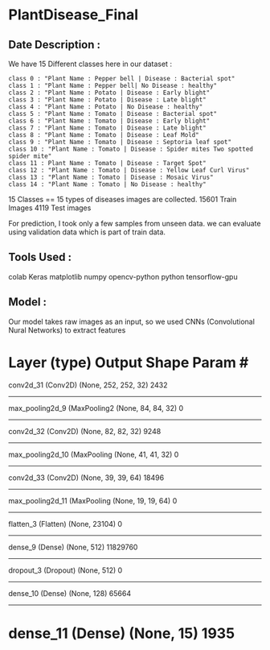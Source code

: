 # PlantDisease_Final

## Date Description : 
We have 15 Different classes here in our dataset :

    class 0 : "Plant Name : Pepper bell | Disease : Bacterial spot"
    class 1 : "Plant Name : Pepper bell| No Disease : healthy"
    class 2 : "Plant Name : Potato | Disease : Early blight"
    class 3 : "Plant Name : Potato | Disease : Late blight"
    class 4 : "Plant Name : Potato | No Disease : healthy"
    class 5 : "Plant Name : Tomato | Disease : Bacterial spot"
    class 6 : "Plant Name : Tomato | Disease : Early blight"
    class 7 : "Plant Name : Tomato | Disease : Late blight"
    class 8 : "Plant Name : Tomato | Disease : Leaf Mold"
    class 9 : "Plant Name : Tomato | Disease : Septoria leaf spot"
    class 10 : "Plant Name : Tomato | Disease : Spider mites Two spotted spider mite"
    class 11 : Plant Name : Tomato | Disease : Target Spot"
    class 12 : "Plant Name : Tomato | Disease : Yellow Leaf Curl Virus"
    class 13 : "Plant Name : Tomato | Disease : Mosaic Virus"
    class 14 : "Plant Name : Tomato | No Disease : healthy"


15 Classes == 15 types of diseases images are collected.
15601 Train Images
4119 Test images


For prediction, I took only a few samples from unseen data. 
we can evaluate using validation data which is part of train data.

## Tools Used : 

colab
Keras 
matplotlib 
numpy 
opencv-python
python
tensorflow-gpu

## Model : 
Our model takes raw images as an input, so we used CNNs (Convolutional Nural Networks) to extract features

Layer (type)                 Output Shape              Param #   
=================================================================
conv2d_31 (Conv2D)           (None, 252, 252, 32)      2432      
_________________________________________________________________
max_pooling2d_9 (MaxPooling2 (None, 84, 84, 32)        0         
_________________________________________________________________
conv2d_32 (Conv2D)           (None, 82, 82, 32)        9248      
_________________________________________________________________
max_pooling2d_10 (MaxPooling (None, 41, 41, 32)        0         
_________________________________________________________________
conv2d_33 (Conv2D)           (None, 39, 39, 64)        18496     
_________________________________________________________________
max_pooling2d_11 (MaxPooling (None, 19, 19, 64)        0         
_________________________________________________________________
flatten_3 (Flatten)          (None, 23104)             0         
_________________________________________________________________
dense_9 (Dense)              (None, 512)               11829760  
_________________________________________________________________
dropout_3 (Dropout)          (None, 512)               0         
_________________________________________________________________
dense_10 (Dense)             (None, 128)               65664     
_________________________________________________________________
dense_11 (Dense)             (None, 15)                1935      
=================================================================

